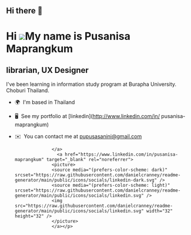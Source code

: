 ## Hi there 👋

Hi ![](https://user-images.githubusercontent.com/18350557/176309783-0785949b-9127-417c-8b55-ab5a4333674e.gif)My name is Pusanisa Maprangkum
===========================================================================================================================================

librarian, UX Designer
----------------------

I've been learning in information study program at Burapha University. Choburi Thailand.

* 🌍  I'm based in Thailand
* 🖥️  See my portfolio at [linkedin](http://www.linkedin.com/in/ pusanisa-maprangkum)
* ✉️  You can contact me at [pupusasanini@gmail.com](mailto:pupusasanini@gmail.com)


                    </a>
                      <a href="https://www.linkedin.com/in/pusanisa-maprangkum" target="_blank" rel="noreferrer">
                    <picture>
                    <source media="(prefers-color-scheme: dark)" srcset="https://raw.githubusercontent.com/danielcranney/readme-generator/main/public/icons/socials/linkedin-dark.svg" />
                    <source media="(prefers-color-scheme: light)" srcset="https://raw.githubusercontent.com/danielcranney/readme-generator/main/public/icons/socials/linkedin.svg" />
                    <img src="https://raw.githubusercontent.com/danielcranney/readme-generator/main/public/icons/socials/linkedin.svg" width="32" height="32" />
                    </picture>
                    </a></p>
